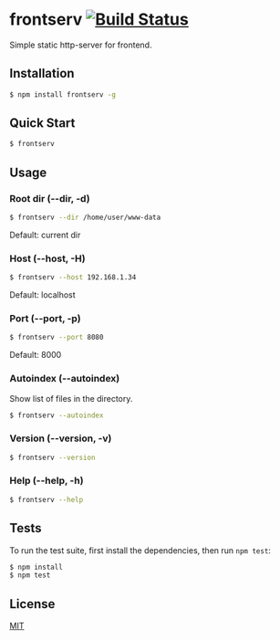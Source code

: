 # frontserv [![Build Status](https://travis-ci.org/pkolt/frontserv.svg)](https://travis-ci.org/pkolt/frontserv)

  Simple static http-server for frontend.

## Installation

```bash
$ npm install frontserv -g
```

## Quick Start

```bash
$ frontserv
```

## Usage

### Root dir (--dir, -d)

```bash
$ frontserv --dir /home/user/www-data
```

  Default: current dir

### Host (--host, -H)

```bash
$ frontserv --host 192.168.1.34
```

  Default: localhost

### Port (--port, -p)

```bash
$ frontserv --port 8080
```

  Default: 8000

### Autoindex (--autoindex)

  Show list of files in the directory.

```bash
$ frontserv --autoindex
```

### Version (--version, -v)

```bash
$ frontserv --version
```

### Help (--help, -h)

```bash
$ frontserv --help
```

## Tests

  To run the test suite, first install the dependencies, then run `npm test`:

```bash
$ npm install
$ npm test
```

## License

  [MIT](LICENSE.md)
